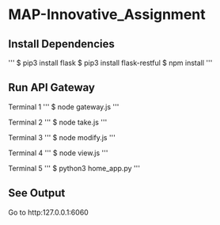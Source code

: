 # MAP-Innovative_Assignment

## Install Dependencies

'''
$ pip3 install flask
$ pip3 install flask-restful
$ npm install
'''

## Run API Gateway

Terminal 1
'''
$ node gateway.js
'''

Terminal 2
'''
$ node take.js
'''

Terminal 3
'''
$ node modify.js
'''

Terminal 4
'''
$ node view.js
'''

Terminal 5
'''
$ python3 home_app.py
'''

## See Output

Go to http:127.0.0.1:6060 
